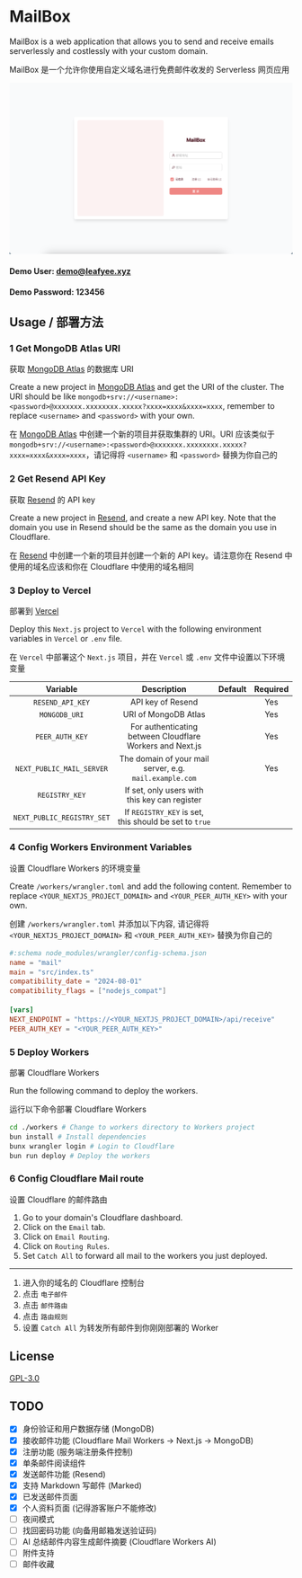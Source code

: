 # MailBox
MailBox is a web application that allows you to send and receive emails serverlessly and costlessly with your custom domain.

MailBox 是一个允许你使用自定义域名进行免费邮件收发的 Serverless 网页应用

![](./README.png)

#### Demo User: demo@leafyee.xyz

#### Demo Password: 123456

## Usage / 部署方法
### 1 Get MongoDB Atlas URI
获取 [MongoDB Atlas](https://www.mongodb.com/) 的数据库 URI

Create a new project in [MongoDB Atlas](https://www.mongodb.com/) and get the URI of the cluster. The URI should be like `mongodb+srv://<username>:<password>@xxxxxxx.xxxxxxxx.xxxxx?xxxx=xxxx&xxxx=xxxx`, remember to replace `<username>` and `<password>` with your own.

在 [MongoDB Atlas](https://www.mongodb.com/) 中创建一个新的项目并获取集群的 URI。URI 应该类似于 `mongodb+srv://<username>:<password>@xxxxxxx.xxxxxxxx.xxxxx?xxxx=xxxx&xxxx=xxxx`，请记得将 `<username>` 和 `<password>` 替换为你自己的

### 2 Get Resend API Key
获取 [Resend](https://resend.com/) 的 API key

Create a new project in [Resend](https://resend.com/), and create a new API key. Note that the domain you use in Resend should be the same as the domain you use in Cloudflare.

在 [Resend](https://resend.com/) 中创建一个新的项目并创建一个新的 API key。请注意你在 Resend 中使用的域名应该和你在 Cloudflare 中使用的域名相同

### 3 Deploy to Vercel
部署到 [Vercel](https://vercel.com/)

Deploy this `Next.js` project to `Vercel` with the following environment variables in `Vercel` or `.env` file.

在 `Vercel` 中部署这个 `Next.js` 项目，并在 `Vercel` 或 `.env` 文件中设置以下环境变量

| Variable | Description | Default | Required |
|:--------:|:-----------:|:-------:|:--------:|
| `RESEND_API_KEY` | API key of Resend | | Yes |
| `MONGODB_URI` | URI of MongoDB Atlas | | Yes |
| `PEER_AUTH_KEY` | For authenticating between Cloudflare Workers and Next.js | | Yes |
| `NEXT_PUBLIC_MAIL_SERVER` | The domain of your mail server, e.g. `mail.example.com` | | Yes |
| `REGISTRY_KEY` | If set, only users with this key can register | | |
| `NEXT_PUBLIC_REGISTRY_SET` | If `REGISTRY_KEY` is set, this should be set to `true` | | |

### 4 Config Workers Environment Variables
设置 Cloudflare Workers 的环境变量

Create `/workers/wrangler.toml` and add the following content. Remember to replace `<YOUR_NEXTJS_PROJECT_DOMAIN>` and `<YOUR_PEER_AUTH_KEY>` with your own.

创建 `/workers/wrangler.toml` 并添加以下内容, 请记得将 `<YOUR_NEXTJS_PROJECT_DOMAIN>` 和 `<YOUR_PEER_AUTH_KEY>` 替换为你自己的

```toml
#:schema node_modules/wrangler/config-schema.json
name = "mail"
main = "src/index.ts"
compatibility_date = "2024-08-01"
compatibility_flags = ["nodejs_compat"]

[vars]
NEXT_ENDPOINT = "https://<YOUR_NEXTJS_PROJECT_DOMAIN>/api/receive"
PEER_AUTH_KEY = "<YOUR_PEER_AUTH_KEY>"
```

### 5 Deploy Workers
部署 Cloudflare Workers

Run the following command to deploy the workers.

运行以下命令部署 Cloudflare Workers

```bash
cd ./workers # Change to workers directory to Workers project
bun install # Install dependencies
bunx wrangler login # Login to Cloudflare
bun run deploy # Deploy the workers
```

### 6 Config Cloudflare Mail route
设置 Cloudflare 的邮件路由

1. Go to your domain's Cloudflare dashboard.
2. Click on the `Email` tab.
3. Click on `Email Routing`.
4. Click on `Routing Rules`.
5. Set `Catch All` to forward all mail to the workers you just deployed.

---

1. 进入你的域名的 Cloudflare 控制台
2. 点击 `电子邮件`
3. 点击 `邮件路由`
4. 点击 `路由规则`
5. 设置 `Catch All` 为转发所有邮件到你刚刚部署的 Worker

## License
[GPL-3.0](./LICENSE)

## TODO
- [x] 身份验证和用户数据存储 (MongoDB)
- [x] 接收邮件功能 (Cloudflare Mail Workers -> Next.js -> MongoDB)
- [x] 注册功能 (服务端注册条件控制)
- [x] 单条邮件阅读组件
- [x] 发送邮件功能 (Resend)
- [x] 支持 Markdown 写邮件 (Marked)
- [x] 已发送邮件页面
- [x] 个人资料页面 (记得游客账户不能修改)
- [ ] 夜间模式
- [ ] 找回密码功能 (向备用邮箱发送验证码)
- [ ] AI 总结邮件内容生成邮件摘要 (Cloudflare Workers AI)
- [ ] 附件支持
- [ ] 邮件收藏
